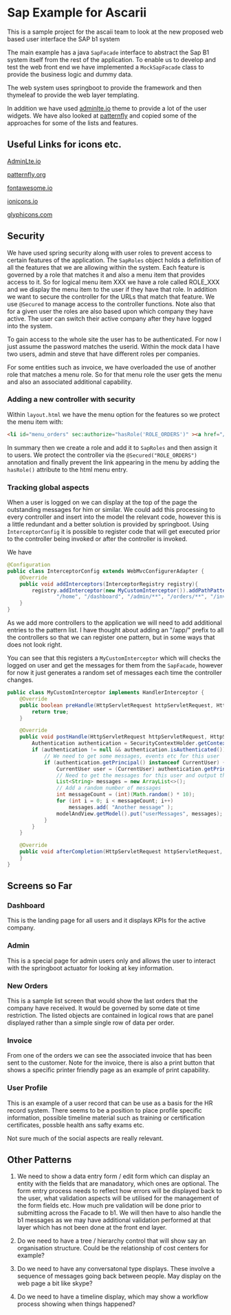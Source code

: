 # Sap Example for Ascarii
This is a sample project for the ascaii team to look at the new proposed web based user interface the SAP b1 system

The main example has a java `SapFacade` interface to abstract the Sap B1 system itself from the rest of the application.
To enable us to develop and test the web front end we have implemented a `MockSapFacade` class to provide the business logic and dummy data.

The web system uses springboot to provide the framework and then thymeleaf to provide the web layer templating.

In addition we have used [adminlte.io](http://adminlte.io) theme to provide a lot of the user widgets. We have also looked at 
[patternfly](http://patternfly.org) and copied some of the approaches for some of the lists and features.

## Useful Links for icons etc.
[AdminLte.io](http://adminlte.io)

[patternfly.org](http://patternfly.org)

[fontawesome.io](http://fontawesome.io/icons/)

[ionicons.io](http://ionicons.com)

[glyphicons.com](http://glyphicons.com)

## Security

We have used spring security along with user roles to prevent access to certain features of the application.
The `SapRoles` object holds a definition of all the features that we are allowing within the system.
Each feature is governed by a role that matches it and also a menu item that provides access to it. 
So for logical menu item XXX we have a role called ROLE_XXX and we display the menu item
to the user if they have that role. 
In addition we want to secure the controller for the URLs that match that feature. We use `@Secured` to manage access to the controller functions.
Note also that for a given user the roles are also based upon which company they have active.
The user can switch their active company after they have logged into the system.

To gain access to the whole site the user has to be authenticated. 
For now I just assume the password matches the userid. Within the mock data I have two users, admin and steve that
have different roles per companies.

For some entities such as invoice, we have overloaded the use of another role that matches a menu role. So for that 
menu role the user gets the menu and also an associated additional capability.

### Adding a new controller with security

Within `layout.html` we have the menu option for the features so we protect the menu item with:

```html
<li id="menu_orders" sec:authorize="hasRole('ROLE_ORDERS')" ><a href="/orders"><i class="fa fa-cart-arrow-down"></i> <span>New Orders</span></a></li>
```

In summary then we create a role and add it to `SapRoles` and then assign it to users. We protect the
controller via the `@Secured("ROLE_ORDERS")` annotation and finally prevent the link appearing in the menu by adding the `hasRole()`
attribute to the html menu entry.

### Tracking global aspects
When a user is logged on we can display at the top of the page the outstanding messages for him or similar. 
We could add this processing to every controller and insert into the model the relevant code, however this is
a little redundant and a better solution is provided by springboot.
Using `ÌnterceptorConfig` it is possible to register code that will get executed prior to the controller being invoked or after the controller is invoked.

We have 
````java
@Configuration
public class InterceptorConfig extends WebMvcConfigurerAdapter {
    @Override
    public void addInterceptors(InterceptorRegistry registry){
        registry.addInterceptor(new MyCustomInterceptor()).addPathPatterns(
                "/home", "/dashboard", "/admin/**", "/orders/**", "/invoice/**", "/users/**");
    }
}
````
As we add more controllers to the application we will need to add additional entries to the pattern list.
I have thought about adding an "/app/" prefix to all the controllers so that we can register one pattern, but in some ways that does not look right.

You can see that this registers a `MyCustomInterceptor` which will checks the logged on user and get the messages for them from the `SapFacade`, however
for now it just generates a random set of messages each time the controller changes.

````java
public class MyCustomInterceptor implements HandlerInterceptor {
    @Override
    public boolean preHandle(HttpServletRequest httpServletRequest, HttpServletResponse httpServletResponse, Object o) throws Exception {
        return true;
    }

    @Override
    public void postHandle(HttpServletRequest httpServletRequest, HttpServletResponse httpServletResponse, Object o, ModelAndView modelAndView) throws Exception {
        Authentication authentication = SecurityContextHolder.getContext().getAuthentication();
        if (authentication != null && authentication.isAuthenticated()) {
            // We need to get some messages, events etc for this user
            if (authentication.getPrincipal() instanceof CurrentUser) {
                CurrentUser user = (CurrentUser) authentication.getPrincipal();
                // Need to get the messages for this user and output them into the model
                List<String> messages = new ArrayList<>();
                // Add a random number of messages
                int messageCount = (int)(Math.random() * 10);
                for (int i = 0; i < messageCount; i++)
                    messages.add( "Another message" );
                modelAndView.getModel().put("userMessages", messages);
            }
        }
    }

    @Override
    public void afterCompletion(HttpServletRequest httpServletRequest, HttpServletResponse httpServletResponse, Object o, Exception e) throws Exception {
    }
}
````

## Screens so Far
### Dashboard
This is the landing page for all users and it displays KPIs for the active company.

### Admin
This is a special page for admin users only and allows the user to interact with the springboot actuator for looking at key information.

### New Orders
This is a sample list screen that would show the last orders that the company have received. It would be governed by some date ot time restriction.
The listed objects are contained in logical rows that are panel displayed rather than a simple single row of data per order.

### Invoice
From one of the orders we can see the associated invoice that has been sent to the customer. Note for the invoice, there is also a print button
that shows a specific printer friendly page as an example of print capability.

### User Profile
This is an example of a user record that can be use as a basis for the HR record system. There seems
to be a position to place profile specific information, possible timeline material such as training or certification
certificates, possble health ans safty exams etc.

Not sure much of the social aspects are really relevant.

## Other Patterns

1. We need to show a data entry form / edit form which can display an entity with the fields that 
are manadatory, which ones are optional. The form entry process needs to reflect how errors
will be displayed back to the user, what validation aspects will be utilised for the management of the form fields etc. How much pre validation will be done
prior to submitting across the Facade to b1. We will then have to also handle the b1 messages as we may have additional
validation performed at that layer which has not been done at the front end layer.

1. Do we need to have a tree / hierarchy control that will show say an organisation structure. Could be the relationship of cost centers for example?

1. Do we need to have any conversatonal type displays. These involve a sequence of messages going back between people. May display on the web page a bit like skype?

1. Do we need to have a timeline display, which may show a workflow process showing
when things happened?